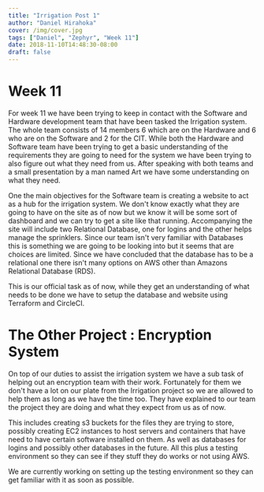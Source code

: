 ```yaml
---
title: "Irrigation Post 1"
author: "Daniel Hirahoka"
cover: /img/cover.jpg
tags: ["Daniel", "Zephyr", "Week 11"]
date: 2018-11-10T14:48:30-08:00
draft: false
---
```


# Week 11

For week 11 we have been trying to keep in contact with the Software and Hardware development team that have been tasked the Irrigation system. The whole team consists of 14 members 6 which are on the Hardware and 6 who are on the Software and 2 for the CIT. While both the Hardware and Software team have been trying to get a basic understanding of the requirements they are going to need for the system we have been trying to also figure out what they need from us. After speaking with both teams and a small presentation by a man named Art we have some understanding on what they need.

One the main objectives for the Software team is creating a website to act as a hub for the irrigation system. We don't know exactly what they are going to have on the site as of now but we know it will be some sort of dashboard and we can try to get a site like that running.
Accompanying the site will include two Relational Database, one for logins and the other helps manage the sprinklers. Since our team isn't very familiar with Databases this is something we are going to be looking into but it seems that are choices are limited. Since we have concluded that the database has to be a relational one there isn't many options on AWS other than Amazons Relational Database (RDS).

This is our official task as of now, while they get an understanding of what needs to be done we have to setup the database and website using Terraform and CircleCI.

# The Other Project : Encryption System
On top of our duties to assist the irrigation system we have a sub task of helping out an encryption team with their work. Fortunately for them we don't have a lot on our plate from the Irrigation project so we are allowed to help them as long as we have the time too. They have explained to our team the project they are doing and what they expect from us as of now.

This includes creating s3 buckets for the files they are trying to store, possibly creating EC2 instances to host servers and containers that have need to have certain software installed on them. As well as databases for logins and possibly other databases in the future. All this plus a testing environment so they can see if they stuff they do works or not using AWS.

We are currently working on setting up the testing environment so they can get familiar with it as soon as possible.
